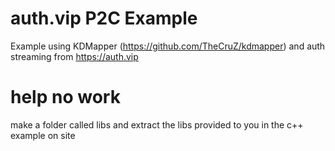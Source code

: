 # auth.vip P2C Example

Example using KDMapper (https://github.com/TheCruZ/kdmapper) and auth streaming from https://auth.vip

# help no work

make a folder called libs and extract the libs provided to you in the c++ example on site
